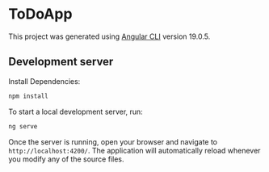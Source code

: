 # ToDoApp

This project was generated using [Angular CLI](https://github.com/angular/angular-cli) version 19.0.5.

## Development server

Install Dependencies:

```bash
npm install 
```

To start a local development server, run:

```bash
ng serve
```

Once the server is running, open your browser and navigate to `http://localhost:4200/`. The application will automatically reload whenever you modify any of the source files.